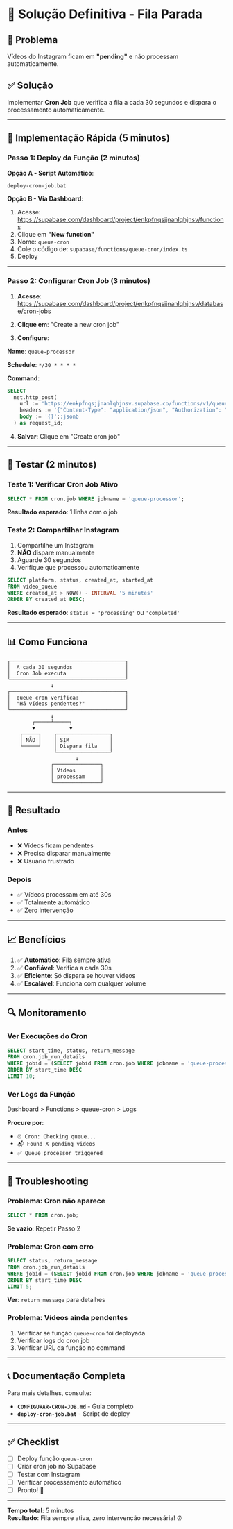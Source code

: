 # 🔧 Solução Definitiva - Fila Parada

## 🎯 Problema

Vídeos do Instagram ficam em **"pending"** e não processam automaticamente.

## ✅ Solução

Implementar **Cron Job** que verifica a fila a cada 30 segundos e dispara o processamento automaticamente.

---

## 🚀 Implementação Rápida (5 minutos)

### Passo 1: Deploy da Função (2 minutos)

**Opção A - Script Automático**:
```bash
deploy-cron-job.bat
```

**Opção B - Via Dashboard**:
1. Acesse: https://supabase.com/dashboard/project/enkpfnqsjjnanlqhjnsv/functions
2. Clique em **"New function"**
3. Nome: `queue-cron`
4. Cole o código de: `supabase/functions/queue-cron/index.ts`
5. Deploy

---

### Passo 2: Configurar Cron Job (3 minutos)

1. **Acesse**: https://supabase.com/dashboard/project/enkpfnqsjjnanlqhjnsv/database/cron-jobs

2. **Clique em**: "Create a new cron job"

3. **Configure**:

**Name**: `queue-processor`

**Schedule**: `*/30 * * * *`

**Command**:
```sql
SELECT
  net.http_post(
    url := 'https://enkpfnqsjjnanlqhjnsv.supabase.co/functions/v1/queue-cron',
    headers := '{"Content-Type": "application/json", "Authorization": "Bearer ' || current_setting('app.settings.service_role_key') || '"}'::jsonb,
    body := '{}'::jsonb
  ) as request_id;
```

4. **Salvar**: Clique em "Create cron job"

---

## 🧪 Testar (2 minutos)

### Teste 1: Verificar Cron Job Ativo
```sql
SELECT * FROM cron.job WHERE jobname = 'queue-processor';
```
**Resultado esperado**: 1 linha com o job

### Teste 2: Compartilhar Instagram
1. Compartilhe um Instagram
2. **NÃO** dispare manualmente
3. Aguarde 30 segundos
4. Verifique que processou automaticamente

```sql
SELECT platform, status, created_at, started_at
FROM video_queue
WHERE created_at > NOW() - INTERVAL '5 minutes'
ORDER BY created_at DESC;
```

**Resultado esperado**: `status = 'processing'` ou `'completed'`

---

## 📊 Como Funciona

```
┌─────────────────────────────────────┐
│  A cada 30 segundos                 │
│  Cron Job executa                   │
└─────────────────────────────────────┘
              ↓
┌─────────────────────────────────────┐
│  queue-cron verifica:               │
│  "Há vídeos pendentes?"             │
└─────────────────────────────────────┘
              ↓
        ┌─────┴─────┐
        ▼           ▼
    ┌─────┐    ┌─────────────────┐
    │ NÃO │    │ SIM             │
    └─────┘    │ Dispara fila    │
               └─────────────────┘
                      ↓
              ┌───────────────┐
              │ Vídeos        │
              │ processam     │
              └───────────────┘
```

---

## 🎯 Resultado

### Antes
- ❌ Vídeos ficam pendentes
- ❌ Precisa disparar manualmente
- ❌ Usuário frustrado

### Depois
- ✅ Vídeos processam em até 30s
- ✅ Totalmente automático
- ✅ Zero intervenção

---

## 📈 Benefícios

1. ✅ **Automático**: Fila sempre ativa
2. ✅ **Confiável**: Verifica a cada 30s
3. ✅ **Eficiente**: Só dispara se houver vídeos
4. ✅ **Escalável**: Funciona com qualquer volume

---

## 🔍 Monitoramento

### Ver Execuções do Cron
```sql
SELECT start_time, status, return_message
FROM cron.job_run_details 
WHERE jobid = (SELECT jobid FROM cron.job WHERE jobname = 'queue-processor')
ORDER BY start_time DESC 
LIMIT 10;
```

### Ver Logs da Função
Dashboard > Functions > queue-cron > Logs

**Procure por**:
- `⏰ Cron: Checking queue...`
- `📬 Found X pending videos`
- `✅ Queue processor triggered`

---

## 🐛 Troubleshooting

### Problema: Cron não aparece
```sql
SELECT * FROM cron.job;
```
**Se vazio**: Repetir Passo 2

### Problema: Cron com erro
```sql
SELECT status, return_message 
FROM cron.job_run_details 
WHERE jobid = (SELECT jobid FROM cron.job WHERE jobname = 'queue-processor')
ORDER BY start_time DESC 
LIMIT 5;
```
**Ver**: `return_message` para detalhes

### Problema: Vídeos ainda pendentes
1. Verificar se função `queue-cron` foi deployada
2. Verificar logs do cron job
3. Verificar URL da função no command

---

## 📞 Documentação Completa

Para mais detalhes, consulte:
- **`CONFIGURAR-CRON-JOB.md`** - Guia completo
- **`deploy-cron-job.bat`** - Script de deploy

---

## ✅ Checklist

- [ ] Deploy função `queue-cron`
- [ ] Criar cron job no Supabase
- [ ] Testar com Instagram
- [ ] Verificar processamento automático
- [ ] Pronto! 🎉

---

**Tempo total**: 5 minutos  
**Resultado**: Fila sempre ativa, zero intervenção necessária! ⏰
